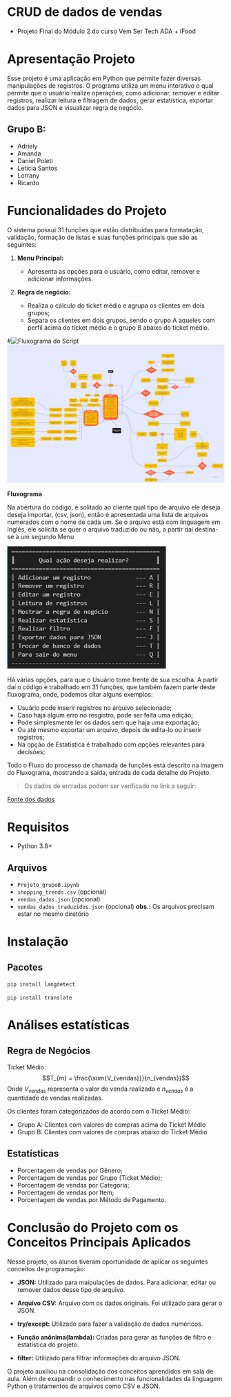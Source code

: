 # CRUD de dados de vendas
- Projeto Final do Módulo 2 do curso Vem Ser Tech ADA + iFood

# Apresentação Projeto
Esse projeto é uma aplicação em Python que permite fazer diversas manipulações de registros. O programa utiliza um menu interativo o qual permite que o usuário realize operações, como adicionar, remover e editar registros, realizar leitura e filtragem de dados, gerar estatística, exportar dados para JSON e visualizar regra de negócio.

 ## Grupo B:

- Adriely
- Amanda
- Daniel Poleti 
- Leticia Santos
- Lorrany 
- Ricardo

# Funcionalidades do Projeto

O sistema possui 31 funções que estão distribuidas para formatação, validação, formação de listas e suas funções principais que são as seguintes:

1. **Menu Principal:**
    - Apresenta as opções para o usuário, como editar, remover e adicionar informações. 

2. **Regra de negócio:**
    - Realiza o cálculo do ticket médio e agrupa os clientes em dois grupos; 
    - Separa os clientes em dois grupos, sendo o grupo A aqueles com perfil acima do ticket médio e o grupo B abaixo do ticket médio.

#![Fluxograma do Script](https://miro.com/app/board/uXjVNNQHetw=/?moveToViewport=-5856,-879,7669,3565&embedId=44500891566)
![Fluxograma](Flowchart.jpg)

**Fluxograma** 

Na abertura do código, é solitado ao cliente qual tipo de arquivo ele deseja deseja importar, (csv, json), então é apresentada uma lista de arquivos numerados com o nome de cada um. 
Se o arquivo está com linguagem em Inglês, ele solicita se quer o arquivo traduzido ou não, a partir daí  destina-se à um segundo Menu

![menu 2023-11-23 at 16.00.41.jpeg](https://github.com/Grupo-B-Turma-2-Ada-VemSerTech/Projeto_Mod02_Ada_VemSerTech/blob/e447a83228a85b68faa8474515645ef28a19e4f2/menu%202023-11-23%20at%2016.00.41.jpeg)

Há várias opções, para que o Usuário tome frente de sua escolha.
A partir daí o código é trabalhado em 31 funções, que também fazem parte deste fluxograma, onde, podemos citar alguns exemplos:

- Usuário pode inserir registros no arquivo selecionado;
- Caso haja algum erro no resgistro, pode ser feita uma edição;
- Pode simplesmente ler os dados sem que haja uma exportação;
- Ou até mesmo exportar um arquivo, depois de edita-lo ou inserir registros;
- Na opção de Estatística é trabalhado com opções relevantes para decisões;

Todo o Fluxo do processo de chamada de funções está descrito na imagem do Fluxograma, mostrando a saída, entrada de cada detalhe do Projeto.

> Os dados de entradas podem ser verificado no link a seguir:

[Fonte dos dados](https://www.kaggle.com/datasets/iamsouravbanerjee/customer-shopping-trends-dataset)
# Requisitos
- Python 3.8+
 ## Arquivos
- `Projeto_grupoB.ipynb`
- `shopping_trends.csv` (opcional)
- `vendas_dados.json` (opcional)
- `vendas_dados_traduzidos.json` (opcional)
 **obs.:** Os arquivos precisam estar no mesmo diretório
# Instalação
## Pacotes
`pip install langdetect`

`pip install translate`

# Análises estatísticas
## Regra de Negócios
Ticket Médio:
$$T_{m} = \frac{\sum{V_{vendas}}}{n_{vendas}}$$
Onde $V_{vendas}$ representa o valor de venda realizada e $n_{vendas}$ é a quantidade de vendas realizadas.

Os clientes foram categorizados de acordo com o Ticket Médio:
- Grupo A: Clientes com valores de compras acima do Ticket Médio
- Grupo B: Clientes com valores de compras abaixo do Ticket Médio


## Estatísticas
- Porcentagem de vendas por Gênero;
- Porcentagem de vendas por Grupo (Ticket Médio);
- Porcentagem de vendas por Categoria;
- Porcentagem de vendas por Item;
- Porcentagem de vendas por Método de Pagamento.

# Conclusão do Projeto com os Conceitos Principais Aplicados

Nesse projeto, os alunos tiveram oportunidade de aplicar os seguintes conceitos de programação:
- **JSON:** Utilizado para maipulações de dados. Para adicionar, editar ou remover dados desse tipo de arquivo.

- **Arquivo CSV:** Arquivo com os dados originais. Foi utilizado para gerar o JSON.

- **try/except:** Utilizado para fazer a validação de dados numéricos.

- **Função anônima(lambda):** Criadas para gerar as funções de filtro e estatística do projeto.

- **filter:** Utilizado para filtrar informações do arquivo JSON.

O projeto auxiliou na consolidação dos conceitos aprendidos em sala de aula. Além de exapandir o conhecimento nas funcionalidades da linguagem Python e tratamentos de arquivos como CSV e JSON.


